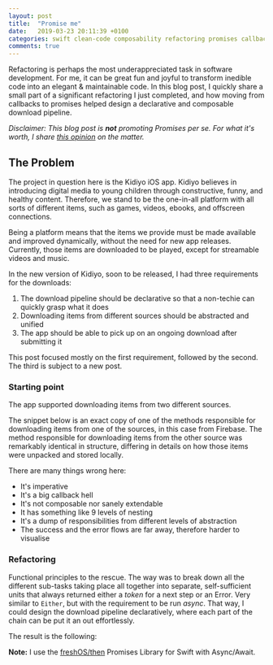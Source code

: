 ```yaml
---
layout: post
title:  "Promise me"
date:   2019-03-23 20:11:39 +0100
categories: swift clean-code composability refactoring promises callbacks
comments: true
---
```


Refactoring is perhaps the most underappreciated task in software development. For me,
it can be great fun and joyful to transform inedible code into an elegant & maintainable code.
In this blog post, I quickly share a small part of a significant refactoring I just completed, and how moving from callbacks to promises helped design a declarative and composable download pipeline.

_Disclaimer: This blog post is **not** promoting Promises per se. For what it's worth,
I share [this opinion](https://www.reddit.com/r/haskell/comments/sijsg/what_is_the_haskell_equivalent_to_javascript/c4eclqx?utm_source=share&utm_medium=web2x) on the matter._

## The Problem

The project in question here is the Kidiyo iOS app. Kidiyo believes in introducing
digital media to young children through constructive, funny, and healthy content.
Therefore, we stand to be the one-in-all platform with all sorts of different items, such as games, videos, ebooks, and offscreen connections.

Being a platform means that the items we provide must be made available and improved dynamically, without the need for new app releases. Currently, those items are downloaded to be played, except for streamable videos and music.

In the new version of Kidiyo, soon to be released, I had three requirements for
the downloads:

1. The download pipeline should be declarative so that a non-techie can quickly grasp what it does
2. Downloading items from different sources should be abstracted and unified
3. The app should be able to pick up on an ongoing download after submitting it

This post focused mostly on the first requirement, followed by the second. The third is
subject to a new post.


### Starting point

The app supported downloading items from two different sources.

The snippet below is an exact copy of one of the methods responsible for downloading items from one of the sources, in this case from Firebase. The method responsible for downloading items from the other source was remarkably identical in structure, differing in details on how those items were unpacked and stored locally.

<script src="https://gist.github.com/NunoAlexandre/85a0b73410fdb44e776bc6a5ea58042b.js"></script>

There are many things wrong here:

* It's imperative
* It's a big callback hell
* It's not composable nor sanely extendable
* It has something like 9 levels of nesting
* It's a dump of responsibilities from different levels of abstraction
* The success and the error flows are far away, therefore harder to visualise

### Refactoring

Functional principles to the rescue. The way was to break down all the different
sub-tasks taking place all together into separate, self-sufficient units that always
returned either a _token_ for a next step or an Error. Very similar to `Either`,
but with the requirement to be run _async_. That way, I could design the download
pipeline declaratively, where each part of the chain can be put it an out effortlessly.

The result is the following:

<script src="https://gist.github.com/NunoAlexandre/a85f3200a78b2e95919c730a507d0e1c.js"></script>


**Note:** I use the [freshOS/then](https://github.com/freshOS/then) Promises Library for Swift with Async/Await.
